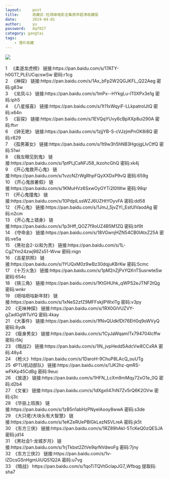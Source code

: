 ```yaml
---
layout:     post
title:      收藏区-杜琪峰电影全集原声超清收藏版
date:       2019-04-01
author:     yu
password: 	dqf027
category: gangtai
tags:
    - 港片收藏
---
```

<img src="https://img1.doubanio.com/view/photo/l/public/p1946952989.webp"/>

<div id="container" style="white-space:pre-wrap">
1	《柔道龙虎榜》 链接:https://pan.baidu.com/s/17ATY-h0GT7_PLEUCqcswSw 密码:r1cg
2	《神探》 链接:https://pan.baidu.com/s/1Ax_bFp2W2QGJKFL_Q22Aeg 密码:g83w
3	《龙凤斗》 链接:https://pan.baidu.com/s/1mPx--HYkgLu-lT0XPx3e1g 密码:iph5
4	《八星报喜》 链接:https://pan.baidu.com/s/1t11xWqyiF-LLkpatrolJtQ 密码:x64n
5	《盲探》 链接:https://pan.baidu.com/s/1EVQqYUvy6cBpXXp8ui290A 密码:ftvr
6	《钟无艳》 链接:https://pan.baidu.com/s/1zjjYB-S-cVJzjmPnOK8i8Q 密码:r829
7	《孤男寡女》 链接:https://pan.baidu.com/s/1t9w3h5hNB3HgojgLlvCtfQ 密码:51wi
8	《我左眼见到鬼》 链接:https://pan.baidu.com/s/1ptPLjCaNFJ58_ikzohcGhQ 密码:xk4j
9	《开心鬼救开心鬼》 链接:https://pan.baidu.com/s/1vzcNZrWgRhpFQyXXDxP9vQ 密码:659g
10	《开心鬼放暑假》 链接:https://pan.baidu.com/s/1KMuHVz6SxwOyGYTi2l0lWw 密码:98qr
11	《开心鬼撞鬼》 链接:https://pan.baidu.com/s/10PdplLssWZJ6UZHtYOyvFA 密码:dd58
12	《开心鬼》 链接:https://pan.baidu.com/s/1JmJ_5jvZYl_EstUIVaodAg 密码:n2cm
13	《开心鬼上错身》 链接:https://pan.baidu.com/s/1p3Hff_QOZ7f9oUZ4B5M1ZQ 密码:bf9t
14	《夺命金》 链接:https://pan.baidu.com/s/18VGwnjHZN54CB0IAtxZ25A 密码:ve5a
15	《黑社会2-以和为贵》 链接:https://pan.baidu.com/s/1L-CgZYm24zwj98Zs51-Wvw 密码:nign
16	《吉星拱照》 链接:https://pan.baidu.com/s/1YUQxM0z9wBz30dqjuKBrKw 密码:5cmc
17	《十万火急》 链接:https://pan.baidu.com/s/1pM2nZjPxYQXnTSusrwteSw 密码:654c
18	《铁三角》 链接:https://pan.baidu.com/s/1KtGHUhk_qWPS2eJTNF2tQg 密码:wnkr
19	《呖咕呖咕新年财》 链接:https://pan.baidu.com/s/1xNeS2zfZ9MFFskjIPWxlTg 密码:v3py
20	《无味神探》 链接:https://pan.baidu.com/s/1RX0GiVUZVY-gZadGgWTuYQ 密码:4kay
21	《大事件》 链接:https://pan.baidu.com/s/1fNvQUdkfDt76EH0q9oWVyQ 密码:8ydk
22	《瘦身男女》 链接:https://pan.baidu.com/s/1CyJaWqamITx794704Icffw 密码:i5kj
23	《暗战2》 链接:https://pan.baidu.com/s/1lN_jvpHedd5AdcVw8CCxRA 密码:48y4
24	《枪火》https://pan.baidu.com/s/1DaroH-9ChuP8LAcQ_ouUTg
25	《PTU机动部队》 链接:https://pan.baidu.com/s/1JK2hz-qmRS-wFkKp45CdBg 密码:9euc
26	《放逐》 链接:https://pan.baidu.com/s/1HFN_LcXm9mMqy72xO1e_0Q 密码:d2b4
27	《文雀》 链接:https://pan.baidu.com/s/1dXgxlI47nN7Zv5rQ6K2OVw 密码:ij3c
28	《华丽上班族》 链接:https://pan.baidu.com/s/1zB5n1abHzPNyeIAooy8wwA 密码:s3de
29	《大只佬/大块头有大智慧》 链接:https://pan.baidu.com/s/1eKZeRUePBIGkLezNSVLreA 密码:jk5t
30	《东方三侠》 链接:https://pan.baidu.com/s/1RZ89hAkI-5TcKeQ0zQESJA 密码:jd14
31	《黑社会1-龙城岁月》 链接:https://pan.baidu.com/s/1rjTkbst2ZtVe9qrNVdwoFg 密码:7jny
32	《东方三侠2》 链接:https://pan.baidu.com/s/1v-IZDcsGSnHgmUiUQS1Q2A 密码:u7vg
33	《暗战》 https://pan.baidu.com/s/1qoTiTQVtGclapJG7_Wfbqg 提取码: sha7

</div>
<script>
window.onload=function(){
  var div = document.getElementById("container");
  var s=div.innerHTML;
var re = /(http:\/\/|https:\/\/)((\w|=|\?|\.|\/|&|-)+)/g;
  div.innerHTML=s.replace(re,"<a <a href='$1$2'>$1$2</a>");
}
</script>
